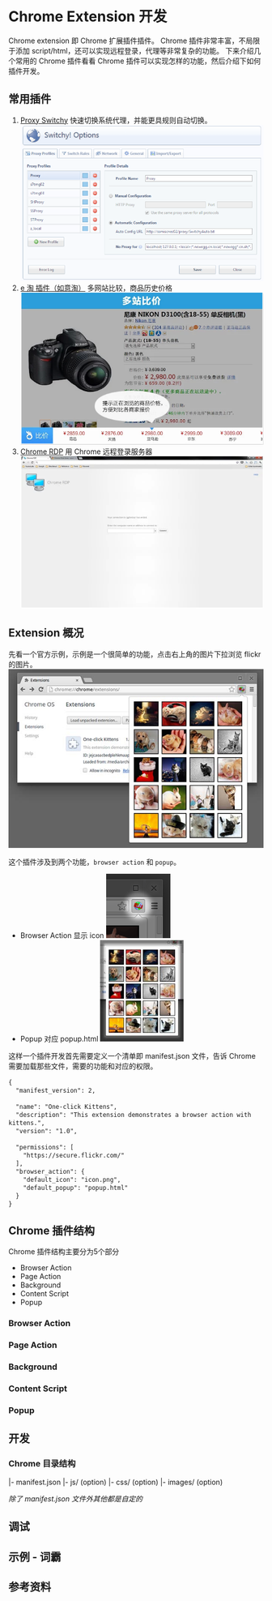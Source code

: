 Chrome Extension 开发
======================
Chrome extension 即 Chrome 扩展插件插件。 Chrome 插件非常丰富，不局限于添加 script/html，还可以实现远程登录，代理等非常复杂的功能。
下来介绍几个常用的 Chrome 插件看看 Chrome 插件可以实现怎样的功能，然后介绍下如何插件开发。

常用插件
-----------------------
1. [Proxy Switchy](https://chrome.google.com/webstore/detail/caehdcpeofiiigpdhbabniblemipncjj)
	快速切换系统代理，并能更具规则自动切换。
	![Proxy Switchy](images/proxy_switchy.png)
2. [e 淘 插件（如意淘）](https://chrome.google.com/webstore/detail/%E5%A6%82%E6%84%8F%E6%B7%98%EF%BC%9A%E5%90%8C%E6%AC%BE%E6%AF%94%E4%BB%B7%EF%BC%8C%E4%BB%B7%E6%A0%BC%E6%9B%B2%E7%BA%BF%EF%BC%8C%E9%99%8D%E4%BB%B7%E6%8F%90%E9%86%92/keigpnkjljkelclbjbekcfnaomfodamj)
	多网站比较，商品历史价格
	![如意淘](images/etao.png)
3. [Chrome RDP](https://chrome.google.com/webstore/detail/chrome-rdp/cbkkbcmdlboombapidmoeolnmdacpkch)
	用 Chrome 远程登录服务器
	![Chrome RDP](images/chrome_rdp.png)


Extension 概况
-----------------------
先看一个官方示例，示例是一个很简单的功能，点击右上角的图片下拉浏览 flickr 的图片。
![官方示例](images/gettingstarted-1.jpg)

这个插件涉及到两个功能，`browser action` 和 `popup`。

- Browser Action
	显示 icon
	![brower action](images/gettingstarted-icon.png)
- Popup
	对应 popup.html
	![popup](images/gettingstarted-popup.jpg)

这样一个插件开发首先需要定义一个清单即 manifest.json 文件，告诉 Chrome 需要加载那些文件，需要的功能和对应的权限。
```
{
  "manifest_version": 2,

  "name": "One-click Kittens",
  "description": "This extension demonstrates a browser action with kittens.",
  "version": "1.0",

  "permissions": [
    "https://secure.flickr.com/"
  ],
  "browser_action": {
    "default_icon": "icon.png",
    "default_popup": "popup.html"
  }
}
```

## Chrome 插件结构
Chrome 插件结构主要分为5个部分
- Browser Action
- Page Action
- Background
- Content Script
- Popup

### Browser Action

### Page Action
### Background
### Content Script
### Popup


开发
-----------------------
### Chrome 目录结构
|- manifest.json
|- js/ (option)
|- css/ (option)
|- images/ (option)

*除了 manifest.json 文件外其他都是自定的*


调试
-----------------------



示例 - 词霸
-----------------------


参考资料
-----------------------